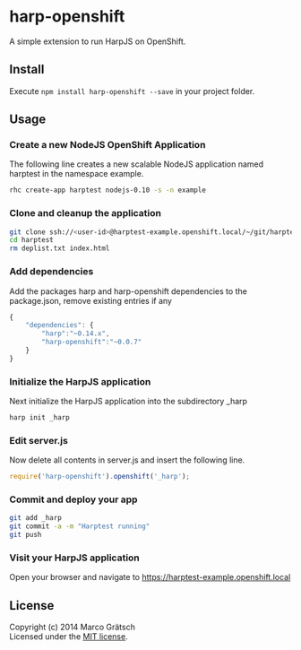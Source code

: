 # harp-openshift

A simple extension to run HarpJS on OpenShift.


## Install

Execute `npm install harp-openshift --save` in your project folder.


## Usage

### Create a new NodeJS OpenShift Application

The following line creates a new scalable NodeJS application named harptest in the namespace example.

```bash
rhc create-app harptest nodejs-0.10 -s -n example
```

### Clone and cleanup the application

```bash
git clone ssh://<user-id>@harptest-example.openshift.local/~/git/harptest.git/ harptest
cd harptest
rm deplist.txt index.html
```

### Add dependencies

Add the packages harp and harp-openshift dependencies to the package.json, remove existing entries if any

```javascript
{
    "dependencies": {
  	    "harp":"~0.14.x",
  	    "harp-openshift":"~0.0.7"
  	}
}
```

### Initialize the HarpJS application

Next initialize the HarpJS application into the subdirectory _harp

```bash
harp init _harp
```

### Edit server.js

Now delete all contents in server.js and insert the following line.

```javascript
require('harp-openshift').openshift('_harp');
```

### Commit and deploy your app

```bash
git add _harp
git commit -a -m "Harptest running"
git push
```

### Visit your HarpJS application

Open your browser and navigate to https://harptest-example.openshift.local 



## License

Copyright (c) 2014 Marco Grätsch  
Licensed under the [MIT license](LICENSE.md).

